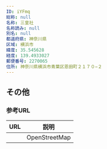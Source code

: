```yaml
---
ID: iYFmq
総称: null
名称: 三皇社
名称読み: null
別名: null
都道府県: 神奈川県
区域: 横浜市
緯度: 35.545628
経度: 139.4933027
郵便番号: 2270065
住所: 神奈川県横浜市青葉区恩田町２１７０−２
---
```


## その他

### 参考URL

| URL | 説明          |
| --- | ------------- |
|     | OpenStreetMap |
